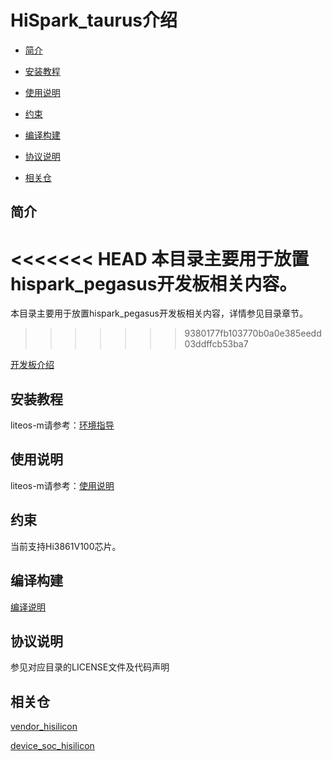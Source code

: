 # HiSpark\_taurus介绍<a name="ZH-CN_TOPIC_0000001142448981"></a>

-   [简介](#section11660541593)
-   [安装教程](#section161941989597)
-   [使用说明](#section161941989598)
-   [约束](#section119744591305)
-   [编译构建](#section137768191623)
-   [协议说明](#section1312121216216)

-   [相关仓](#section1371113476307)

## 简介<a name="section11660541593"></a>

<<<<<<< HEAD
本目录主要用于放置hispark_pegasus开发板相关内容。
=======
本目录主要用于放置hispark_pegasus开发板相关内容，详情参见目录章节。
>>>>>>> 9380177fb103770b0a0e385eedd03ddffcb53ba7

[开发板介绍](https://gitee.com/openharmony/docs/blob/master/zh-cn/device-dev/quick-start/quickstart-lite-steps-hi3861.md)

## 安装教程<a name="section161941989597"></a>

liteos-m请参考：[环境指导](https://gitee.com/openharmony/docs/blob/master/zh-cn/device-dev/quick-start/quickstart-lite-steps-hi3861-setting.md)

## 使用说明<a name="section161941989598"></a>

liteos-m请参考：[使用说明](https://gitee.com/openharmony/docs/blob/master/zh-cn/device-dev/quick-start/quickstart-lite-steps-hi3861.md)

## 约束<a name="section119744591305"></a>

当前支持Hi3861V100芯片。

## 编译构建<a name="section137768191623"></a>

[编译说明](https://gitee.com/openharmony/docs/blob/master/zh-cn/device-dev/quick-start/quickstart-lite-steps-hi3861-building.md)

## 协议说明<a name="section1312121216216"></a>

参见对应目录的LICENSE文件及代码声明

## 相关仓<a name="section1371113476307"></a>

[vendor_hisilicon](https://gitee.com/openharmony/vendor_hisilicon)

[device_soc_hisilicon](https://gitee.com/openharmony/device_soc_hisilicon)


